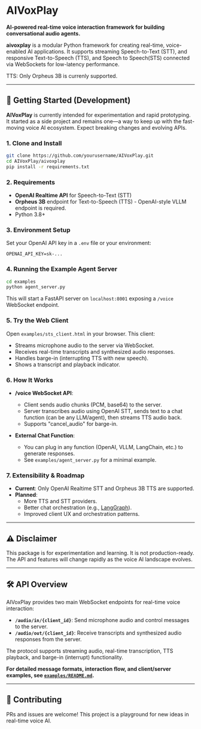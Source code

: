 # AIVoxPlay


**AI-powered real-time voice interaction framework for building conversational audio agents.**

**aivoxplay** is a modular Python framework for creating real-time, voice-enabled AI applications. It supports streaming Speech-to-Text (STT), and responsive Text-to-Speech (TTS), and Speech to Speech(STS) connected via WebSockets for low-latency performance.

TTS: Only Orpheus 3B is currenly supported. 

---

## 🚀 Getting Started (Development)

**AIVoxPlay** is currently intended for experimentation and rapid prototyping. It started as a side project and remains one—a way to keep up with the fast-moving voice AI ecosystem. Expect breaking changes and evolving APIs.

### 1. Clone and Install

```bash
git clone https://github.com/yourusername/AIVoxPlay.git
cd AIVoxPlay/aivoxplay
pip install -r requirements.txt
```

### 2. Requirements

- **OpenAI Realtime API** for Speech-to-Text (STT)
- **Orpheus 3B** endpoint for Text-to-Speech (TTS) - OpenAI-style VLLM endpoint is required.
- Python 3.8+

### 3. Environment Setup

Set your OpenAI API key in a `.env` file or your environment:

```env
OPENAI_API_KEY=sk-...
```

### 4. Running the Example Agent Server

```bash
cd examples
python agent_server.py
```

This will start a FastAPI server on `localhost:8001` exposing a `/voice` WebSocket endpoint.

### 5. Try the Web Client

Open `examples/sts_client.html` in your browser. This client:

- Streams microphone audio to the server via WebSocket.
- Receives real-time transcripts and synthesized audio responses.
- Handles barge-in (interrupting TTS with new speech).
- Shows a transcript and playback indicator.

### 6. How It Works

- **/voice WebSocket API**:  
  - Client sends audio chunks (PCM, base64) to the server.
  - Server transcribes audio using OpenAI STT, sends text to a chat function (can be any LLM/agent), then streams TTS audio back.
  - Supports "cancel_audio" for barge-in.

- **External Chat Function**:  
  - You can plug in any function (OpenAI, VLLM, LangChain, etc.) to generate responses.
  - See `examples/agent_server.py` for a minimal example.

### 7. Extensibility & Roadmap

- **Current**: Only OpenAI Realtime STT and Orpheus 3B TTS are supported.
- **Planned**:  
  - More TTS and STT providers.
  - Better chat orchestration (e.g., [LangGraph](https://github.com/langchain-ai/langgraph)).
  - Improved client UX and orchestration patterns.

---

## ⚠️ Disclaimer

This package is for experimentation and learning. It is not production-ready. The API and features will change rapidly as the voice AI landscape evolves.

---

## 🛠️ API Overview

AIVoxPlay provides two main WebSocket endpoints for real-time voice interaction:

- **`/audio/in/{client_id}`**: Send microphone audio and control messages to the server.
- **`/audio/out/{client_id}`**: Receive transcripts and synthesized audio responses from the server.

The protocol supports streaming audio, real-time transcription, TTS playback, and barge-in (interrupt) functionality.

**For detailed message formats, interaction flow, and client/server examples, see [`examples/README.md`](examples/README.md).**

---

## 🤝 Contributing

PRs and issues are welcome! This project is a playground for new ideas in real-time voice AI.

